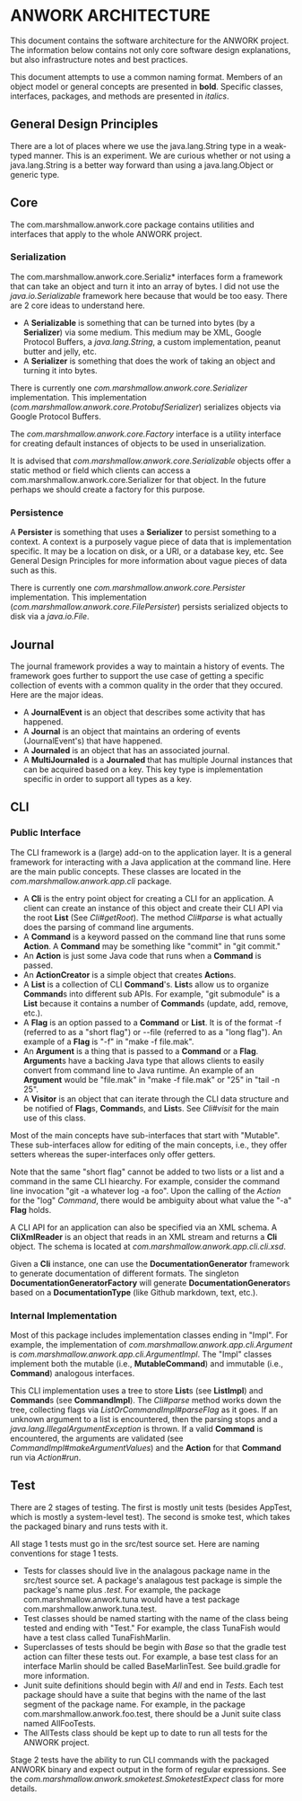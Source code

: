 # ANWORK ARCHITECTURE

This document contains the software architecture for the ANWORK project. The information below
contains not only core software design explanations, but also infrastructure notes and best
practices.

This document attempts to use a common naming format. Members of an object model or general concepts
are presented in **bold**. Specific classes, interfaces, packages, and methods are presented in
*italics*. 

## General Design Principles

There are a lot of places where we use the java.lang.String type in a weak-typed manner. This is an
experiment. We are curious whether or not using a java.lang.String is a better way forward than
using a java.lang.Object or generic type.

## Core

The com.marshmallow.anwork.core package contains utilities and interfaces that apply to the whole
ANWORK project.

### Serialization

The com.marshmallow.anwork.core.Serializ* interfaces form a framework that can take an object and
turn it into an array of bytes. I did not use the *java.io.Serializable* framework here because that
would be too easy. There are 2 core ideas to understand here.
- A **Serializable** is something that can be turned into bytes (by a **Serializer**) via some
  medium. This medium may be XML, Google Protocol Buffers, a *java.lang.String*, a custom
  implementation, peanut butter and jelly, etc.
- A **Serializer** is something that does the work of taking an object and turning it into bytes.

There is currently one *com.marshmallow.anwork.core.Serializer* implementation. This implementation
(*com.marshmallow.anwork.core.ProtobufSerializer*) serializes objects via Google Protocol Buffers.

The *com.marshmallow.anwork.core.Factory* interface is a utility interface for creating default
instances of objects to be used in unserialization.

It is advised that *com.marshmallow.anwork.core.Serializable* objects offer a static method or field
which clients can access a com.marshmallow.anwork.core.Serializer for that object. In the future
perhaps we should create a factory for this purpose.

### Persistence

A **Persister** is something that uses a **Serializer** to persist something to a context. A context
is a purposely vague piece of data that is implementation specific. It may be a location on disk, or
a URI, or a database key, etc. See General Design Principles for more information about vague pieces
of data such as this.

There is currently one *com.marshmallow.anwork.core.Persister* implementation. This implementation
(*com.marshmallow.anwork.core.FilePersister*) persists serialized objects to disk via a
*java.io.File*.

## Journal

The journal framework provides a way to maintain a history of events. The framework goes further to
support the use case of getting a specific collection of events with a common quality in the order
that they occured. Here are the major ideas.
- A **JournalEvent** is an object that describes some activity that has happened.
- A **Journal** is an object that maintains an ordering of events (JournalEvent's) that have
  happened.
- A **Journaled** is an object that has an associated journal.
- A **MultiJournaled** is a **Journaled** that has multiple Journal instances that can be acquired
  based on a key. This key type is implementation specific in order to support all types as a key.

## CLI

### Public Interface

The CLI framework is a (large) add-on to the application layer. It is a general framework for
interacting with a Java application at the command line. Here are the main public concepts. These
classes are located in the *com.marshmallow.anwork.app.cli* package.
- A **Cli** is the entry point object for creating a CLI for an application. A client can create an
  instance of this object and create their CLI API via the root **List** (See *Cli#getRoot*). The
  method *Cli#parse* is what actually does the parsing of command line arguments.
- A **Command** is a keyword passed on the command line that runs some **Action**. A **Command**
  may be something like "commit" in "git commit."
- An **Action** is just some Java code that runs when a **Command** is passed.
- An **ActionCreator** is a simple object that creates **Action**s.
- A **List** is a collection of CLI **Command**'s. **List**s allow us to organize **Command**s into
  different sub APIs. For example, "git submodule" is a **List** because it contains a number of
  **Command**s (update, add, remove, etc.).
- A **Flag** is an option passed to a **Command** or **List**. It is of the format -f (referred to
  as a "short flag") or --file (referred to as a "long flag"). An example of a **Flag** is "-f" in
  "make -f file.mak".
- An **Argument** is a thing that is passed to a **Command** or a **Flag**. **Argument**s have a
  backing Java type that allows clients to easily convert from command line to Java runtime. An
  example of an **Argument** would be "file.mak" in "make -f file.mak" or "25" in "tail -n 25".
- A **Visitor** is an object that can iterate through the CLI data structure and be notified of
  **Flag**s, **Command**s, and **List**s. See *Cli#visit* for the main use of this class.

Most of the main concepts have sub-interfaces that start with "Mutable". These sub-interfaces allow
for editing of the main concepts, i.e., they offer setters whereas the super-interfaces only offer
getters.

Note that the same "short flag" cannot be added to two lists or a list and a command in the same
CLI hiearchy. For example, consider the command line invocation "git -a whatever log -a foo". Upon
the calling of the *Action* for the "log" *Command*, there would be ambiguity about what value the
"-a" **Flag** holds.

A CLI API for an application can also be specified via an XML schema. A **CliXmlReader** is an
object that reads in an XML stream and returns a **Cli** object. The schema is located at
*com.marshmallow.anwork.app.cli.cli.xsd*.

Given a **Cli** instance, one can use the **DocumentationGenerator** framework to generate
documentation of different formats. The singleton **DocumentationGeneratorFactory** will generate
**DocumentationGenerator**s based on a **DocumentationType** (like Github markdown, text, etc.).  

### Internal Implementation

Most of this package includes implementation classes ending in "Impl". For example, the
implementation of *com.marshmallow.anwork.app.cli.Argument* is
*com.marshmallow.anwork.app.cli.ArgumentImpl*. The "Impl" classes implement both the mutable (i.e.,
**MutableCommand**) and immutable (i.e., **Command**) analogous interfaces.

This CLI implementation uses a tree to store **List**s (see **ListImpl**) and **Command**s (see
**CommandImpl**). The *Cli#parse* method works down the tree, collecting flags via
*ListOrCommandImpl#parseFlag* as it goes. If an unknown argument to a list is encountered, then the
parsing stops and a *java.lang.IllegalArgumentException* is thrown. If a valid **Command** is
encountered, the arguments are validated (see *CommandImpl#makeArgumentValues*) and the **Action**
for that **Command** run via *Action#run*.

## Test

There are 2 stages of testing. The first is mostly unit tests (besides AppTest, which is mostly a
system-level test). The second is smoke test, which takes the packaged binary and runs tests with
it.

All stage 1 tests must go in the src/test source set. Here are naming conventions for stage 1
tests.
- Tests for classes should live in the analagous package name in the src/test source set. A
  package's analagous test package is simple the package's name plus *.test*. For example, the
  package com.marshmallow.anwork.tuna would have a test package com.marshmallow.anwork.tuna.test.
- Test classes should be named starting with the name of the class being tested and ending with
  "Test." For example, the class TunaFish would have a test class called TunaFishMarlin.
- Superclasses of tests should be begin with *Base* so that the gradle test action can filter these
  tests out. For example, a base test class for an interface Marlin should be called BaseMarlinTest.
  See build.gradle for more information.
- Junit suite definitions should begin with *All* and end in *Tests*. Each test package should have
  a suite that begins with the name of the last segment of the package name. For example, in the
  package com.marshmallow.anwork.foo.test, there should be a Junit suite class named AllFooTests.
- The AllTests class should be kept up to date to run all tests for the ANWORK project.

Stage 2 tests have the ability to run CLI commands with the packaged ANWORK binary and expect
output in the form of regular expressions. See the
*com.marshmallow.anwork.smoketest.SmoketestExpect* class for more details.
